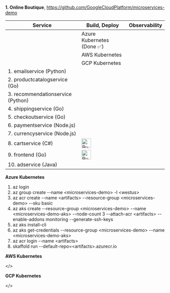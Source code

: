 **1. Online Boutique**, https://github.com/GoogleCloudPlatform/microservices-demo

| Service | Build, Deploy | Observability |
| ------------------------- | ---------------- | ---------------- |
|                     | Azure Kubernetes (Done ✅) | |
|                     | AWS Kubernetes | |
|                     | GCP Kubernetes | |
| 1. emailservice (Python) | | |
| 2. productcatalogservice (Go) | | |
| 3. recommendationservice (Python) | | |
| 4. shippingservice (Go) | | |
| 5. checkoutservice (Go) | | |
| 6. paymentservice (Node.js) | | |
| 7. currencyservice (Node.js) | | |
| 8. cartservice (C#) | [<img src="https://storage.googleapis.com/cloudrun/button.svg" alt="Run on Google Cloud" height="30">][run_cartservice] | |
| 9. frontend (Go) | [<img src="https://storage.googleapis.com/cloudrun/button.svg" alt="Run on Google Cloud" height="30">][run_frontend] | |
| 10. adservice (Java) | | |

[run_frontend]: https://deploy.cloud.run/?git_repo=https://github.com/GoogleCloudPlatform/microservices-demo&dir=src/frontend
[run_cartservice]: https://deploy.cloud.run/?git_repo=https://github.com/GoogleCloudPlatform/microservices-demo&dir=src/cartservice


**Azure Kubernetes**
1. az login
2. az group create --name \<microservices-demo\> -l \<westus\>
3. az acr create --name \<artifacts\> --resource-group \<microservices-demo\> --sku basic
4. az aks create --resource-group \<microservices-demo\> --name \<microservices-demo-aks\> --node-count 3 --attach-acr \<artifacts\> --enable-addons monitoring --generate-ssh-keys
5. az aks install-cli
6. az aks get-credentials --resource-group \<microservices-demo\> --name \<microservices-demo-aks\>
7. az acr login --name \<artifacts\>
7. skaffold run --default-repo=\<artifacts\>.azurecr.io

**AWS Kubernetes**

</>

**GCP Kubernetes**

</>
